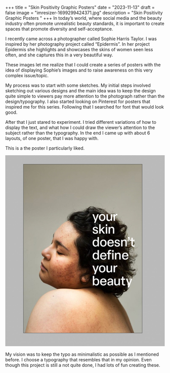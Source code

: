 +++
title = "Skin Positivity Graphic Posters"
date = "2023-11-13"
draft = false
image = "imresizer-1699299424371.jpg"
description = "Skin Positivity Graphic Posters "
+++
In today’s world, where social media and the beauty industry often promote unrealistic beauty standards, it is important to create spaces that promote diversity and self-acceptance.

I recently came across a photographer called Sophie Harris Taylor. I was inspired by her photography project called “Epidermis”. In her project Epidermis she highlights and showcases the skins of women seen less often, and she captures this in a very beautiful way.

These images let me realize that I could create a series of posters with the idea of displaying Sophie’s images and to raise awareness on this very complex issue/topic.

My process was to start with some sketches. My initial steps involved sketching out various designs and the main idea was to keep the design quite simple to viewers pay more attention to the photograph rather than the design/typography. I also started looking on Pinterest for posters that inspired me for this series. Following that I searched for font that would look good.

After that I just stared to experiment. I tried different variations of how to display the text, and what how I could draw the viewer’s attention to the subject rather than the typography. In the end I came up with about 6 layouts, of one poster, that I was happy with.

This is a the poster I particularly liked.

![](imresizer-1699705575174.jpg)

My vision was to keep the typo as minimalistic as possible as I mentioned before. I choose a typography that resembles that in my opinion. Even though this project is still a not quite done, I had lots of fun creating these.